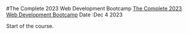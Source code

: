 #The Complete 2023 Web Development Bootcamp
[The Complete 2023 Web Development Bootcamp](https://www.udemy.com/course/the-complete-web-development-bootcamp/)
Date :Dec 4 2023

Start of the course. 
